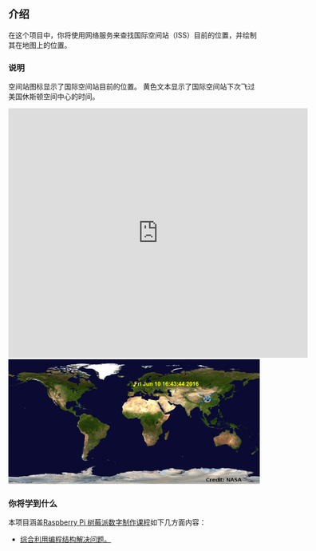 ## 介绍

在这个项目中，你将使用网络服务来查找国际空间站（ISS）目前的位置，并绘制其在地图上的位置。

### 说明

空间站图标显示了国际空间站目前的位置。 黄色文本显示了国际空间站下次飞过美国休斯顿空间中心的时间。

<div class="trinket">
  <iframe src="https://trinket.io/embed/python/b95851338c?outputOnly=true&start=result" width="600" height="500" frameborder="0" marginwidth="0" marginheight="0" allowfullscreen>
  </iframe>
  <img src="images/iss-final.png">
</div>

### 你将学到什么

本项目涵盖[Raspberry Pi 树莓派数字制作课程](http://rpf.io/curriculum)如下几方面内容：

+ [综合利用编程结构解决问题。](https://www.raspberrypi.org/curriculum/programming/builder)